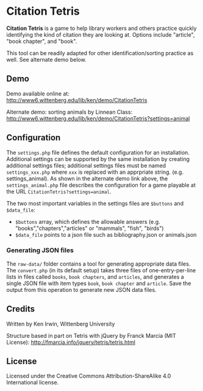 # Citation Tetris

**Citation Tetris** is a game to help library workers and others practice quickly identifying the kind of citation they are looking at. Options include "article", "book chapter", and "book". 

This tool can be readily adapted for other identification/sorting practice as well. See alternate demo below.

## Demo

Demo available online at:
http://www6.wittenberg.edu/lib/ken/demo/CitationTetris

Alternate demo: sorting animals by Linnean Class:
http://www6.wittenberg.edu/lib/ken/demo/CitationTetris?settings=animal

## Configuration

The `settings.php` file defines the default configuration for an installation. Additional settings can be supported by the same installation by creating additional settings files; additional settings files must be named `settings_xxx.php` where `xxx` is replaced with an apprpriate string. (e.g. settings_animal). As shown in the alternate demo link above, the `settings_animal.php` file describes the configuration for a game playable at the URL `CitationTetris?settings=animal`. 

The two most important variables in the settings files are `$buttons` and `$data_file`: 
* `$buttons` array, which defines the allowable answers (e.g. "books","chapters","articles" or "mammals", "fish", "birds")
* `$data_file` points to a json file such as bibliography.json or animals.json

### Generating JSON files

The `raw-data/` folder contains a tool for generating appropriate data files. The `convert.php` (in its default setup) takes three files of one-entry-per-line lists in files called `books`, `book chapters`, and `articles`, and generates a single JSON file with item types `book`, `book chapter` and `article`. Save the output from this operation to generate new JSON data files. 

## Credits
Written by Ken Irwin, Wittenberg University

Structure based in part on Tetris with jQuery by Franck Marcia (MIT License):
http://fmarcia.info/jquery/tetris/tetris.html

## License

Licensed under the Creative Commons Attribution-ShareAlike 4.0 International license.                                                                         